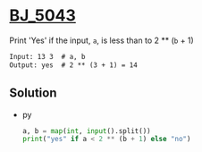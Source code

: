 # [BJ_5043](https://acmicpc.net/problem/5043)

Print 'Yes' if the input, `a`, is less than to 2 ** (`b` + 1)

```txt
Input: 13 3  # a, b
Output: yes  # 2 ** (3 + 1) = 14
```

## Solution

* py

  ```py
  a, b = map(int, input().split())
  print("yes" if a < 2 ** (b + 1) else "no")
  ```
